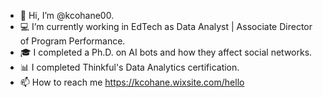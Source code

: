 - 👋 Hi, I’m @kcohane00.
- 💻 I’m currently working in EdTech as Data Analyst | Associate Director of Program Performance.
- 🎓 I completed a Ph.D. on AI bots and how they affect social networks.
- 📊 I completed Thinkful's Data Analytics certification. 
- 📫 How to reach me https://kcohane.wixsite.com/hello

<!---
kcohane00/kcohane00 is a ✨ special ✨ repository because its `README.md` (this file) appears on your GitHub profile.
You can click the Preview link to take a look at your changes.
--->
